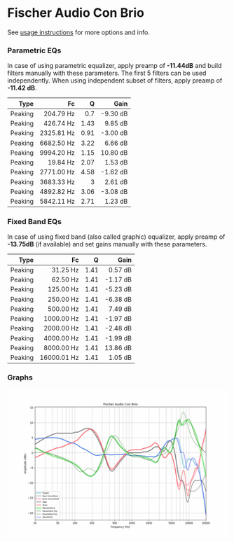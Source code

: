 # Fischer Audio Con Brio
See [usage instructions](https://github.com/jaakkopasanen/AutoEq#usage) for more options and info.

### Parametric EQs
In case of using parametric equalizer, apply preamp of **-11.44dB** and build filters manually
with these parameters. The first 5 filters can be used independently.
When using independent subset of filters, apply preamp of **-11.42 dB**.

| Type    | Fc         |    Q | Gain     |
|--------:|-----------:|-----:|---------:|
| Peaking | 204.79 Hz  | 0.7  | -9.30 dB |
| Peaking | 426.74 Hz  | 1.43 | 9.85 dB  |
| Peaking | 2325.81 Hz | 0.91 | -3.00 dB |
| Peaking | 6682.50 Hz | 3.22 | 6.66 dB  |
| Peaking | 9994.20 Hz | 1.15 | 10.80 dB |
| Peaking | 19.84 Hz   | 2.07 | 1.53 dB  |
| Peaking | 2771.00 Hz | 4.58 | -1.62 dB |
| Peaking | 3683.33 Hz | 3    | 2.61 dB  |
| Peaking | 4892.82 Hz | 3.06 | -3.08 dB |
| Peaking | 5842.11 Hz | 2.71 | 1.23 dB  |

### Fixed Band EQs
In case of using fixed band (also called graphic) equalizer, apply preamp of **-13.75dB**
(if available) and set gains manually with these parameters.

| Type    | Fc          |    Q | Gain     |
|--------:|------------:|-----:|---------:|
| Peaking | 31.25 Hz    | 1.41 | 0.57 dB  |
| Peaking | 62.50 Hz    | 1.41 | -1.17 dB |
| Peaking | 125.00 Hz   | 1.41 | -5.23 dB |
| Peaking | 250.00 Hz   | 1.41 | -6.38 dB |
| Peaking | 500.00 Hz   | 1.41 | 7.49 dB  |
| Peaking | 1000.00 Hz  | 1.41 | -1.97 dB |
| Peaking | 2000.00 Hz  | 1.41 | -2.48 dB |
| Peaking | 4000.00 Hz  | 1.41 | -1.99 dB |
| Peaking | 8000.00 Hz  | 1.41 | 13.86 dB |
| Peaking | 16000.01 Hz | 1.41 | 1.05 dB  |

### Graphs
![](./Fischer%20Audio%20Con%20Brio.png)